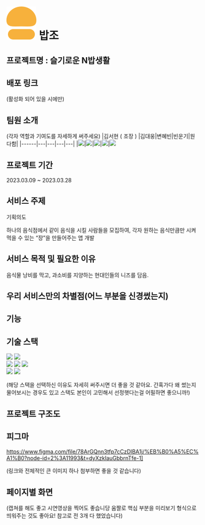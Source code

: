 # <img src="/public/assets/logo.svg" alt="로고"/> 밥조

## 프로젝트명 : 슬기로운 N밥생활

## 배포 링크

(활성화 되어 있을 시에만)

## 팀원 소개

(각자 역할과 기여도를 자세하게 써주세요)
|김서현 ( 조장 ) |김대웅|변혜빈|빈운기|원다함|
|------|---|---|---|---|
|<a href="https://github.com/seoohyeon"><img src="https://avatars.githubusercontent.com/u/38703262?v=4" width="150"/></a>|<a href="https://github.com/CALKO9611"><img src="https://avatars.githubusercontent.com/u/89835647?v=4" width="150"/></a>|<a href="https://github.com/HYBEN09"><img src="https://avatars.githubusercontent.com/u/104710243?v=4" width="150"/></a>|<a href="https://github.com/binwoonki"><img src="https://avatars.githubusercontent.com/u/119389337?v=4" width="150"/></a>|<a href="https://github.com/DahamWeon"><img src="https://avatars.githubusercontent.com/u/78182200?v=4" width="150"/></a>

## 프로젝트 기간

2023.03.09 ~ 2023.03.28

## 서비스 주제

기획의도

하나의 음식점에서 같이 음식을 시킬 사람들을 모집하여,
각자 원하는 음식만큼만 시켜먹을 수 있는 “장”을 만들어주는 앱 개발

## 서비스 목적 및 필요한 이유

음식물 낭비를 막고, 과소비를 지양하는 현대인들의 니즈를 담음.

## 우리 서비스만의 차별점(어느 부분을 신경썼는지)

## 기능

## 기술 스택

<img src="https://img.shields.io/badge/Vite-646CFF?style=for-the-badge&logo=vite&logoColor=white">

<img src="https://img.shields.io/badge/react-61DAFB?style=for-the-badge&logo=react&logoColor=black">
<br/>

<img src="https://img.shields.io/badge/html5-E34F26?style=for-the-badge&logo=html5&logoColor=white">

<img src="https://img.shields.io/badge/Sass-CC6699?style=for-the-badge&logo=sass&logoColor=white">

<img src="https://img.shields.io/badge/TypeScript-007ACC?style=for-the-badge&logo=typescript&logoColor=white">
<br/>

<img src="https://img.shields.io/badge/firebase-FFCA28?style=for-the-badge&logo=firebase&logoColor=white">

<img src="https://img.shields.io/badge/github-181717?style=for-the-badge&logo=github&logoColor=white">

(해당 스택을 선택하신 이유도 자세히 써주시면 더 좋을 것 같아요. 간혹가다 왜 썼는지 물어보시는 경우도 있고 스택도 본인이 고민해서 선정햇다는걸 어필하면 좋으니까!)

## 프로젝트 구조도

## 피그마

https://www.figma.com/file/78ArGQnn3tfp7cCzDlBA1j/%EB%B0%A5%EC%A1%B0?node-id=2%3A11993&t=dyXzkIauGbbrnTfe-1]

(링크와 전체적인 큰 이미지 하나 첨부하면 좋을 것 같습니다)

## 페이지별 화면

(캡쳐를 해도 좋고 시연영상을 찍어도 좋습니당 움짤로 핵심 부분을 미리보기 형식으로 띄워주는 것도 좋아요! 참고로 전 3개 다 했었습니다)
